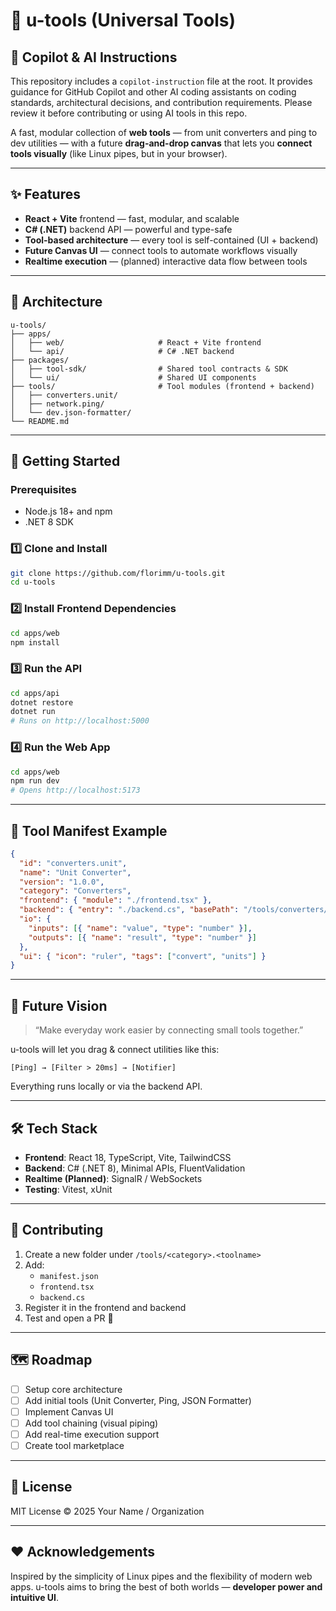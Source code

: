 # 🧰 u-tools (Universal Tools)

## 🤖 Copilot & AI Instructions

This repository includes a `copilot-instruction` file at the root. It provides guidance for GitHub Copilot and other AI coding assistants on coding standards, architectural decisions, and contribution requirements. Please review it before contributing or using AI tools in this repo.

A fast, modular collection of **web tools** — from unit converters and ping to dev utilities — with a future **drag-and-drop canvas** that lets you **connect tools visually** (like Linux pipes, but in your browser).

---

## ✨ Features

- **React + Vite** frontend — fast, modular, and scalable
- **C# (.NET)** backend API — powerful and type-safe
- **Tool-based architecture** — every tool is self-contained (UI + backend)
- **Future Canvas UI** — connect tools to automate workflows visually
- **Realtime execution** — (planned) interactive data flow between tools

---

## 🧱 Architecture

```
u-tools/
├── apps/
│   ├── web/                     # React + Vite frontend
│   └── api/                     # C# .NET backend
├── packages/
│   ├── tool-sdk/                # Shared tool contracts & SDK
│   └── ui/                      # Shared UI components
├── tools/                       # Tool modules (frontend + backend)
│   ├── converters.unit/
│   ├── network.ping/
│   └── dev.json-formatter/
└── README.md
```

---

## 🚀 Getting Started

### Prerequisites

- Node.js 18+ and npm
- .NET 8 SDK

### 1️⃣ Clone and Install
```bash
git clone https://github.com/florimm/u-tools.git
cd u-tools
```

### 2️⃣ Install Frontend Dependencies
```bash
cd apps/web
npm install
```

### 3️⃣ Run the API
```bash
cd apps/api
dotnet restore
dotnet run
# Runs on http://localhost:5000
```

### 4️⃣ Run the Web App
```bash
cd apps/web
npm run dev
# Opens http://localhost:5173
```

---

## 🧩 Tool Manifest Example

```json
{
  "id": "converters.unit",
  "name": "Unit Converter",
  "version": "1.0.0",
  "category": "Converters",
  "frontend": { "module": "./frontend.tsx" },
  "backend": { "entry": "./backend.cs", "basePath": "/tools/converters/unit" },
  "io": {
    "inputs": [{ "name": "value", "type": "number" }],
    "outputs": [{ "name": "result", "type": "number" }]
  },
  "ui": { "icon": "ruler", "tags": ["convert", "units"] }
}
```

---

## 🧠 Future Vision

> “Make everyday work easier by connecting small tools together.”

u-tools will let you drag & connect utilities like this:

```
[Ping] → [Filter > 20ms] → [Notifier]
```

Everything runs locally or via the backend API.

---

## 🛠️ Tech Stack

- **Frontend**: React 18, TypeScript, Vite, TailwindCSS
- **Backend**: C# (.NET 8), Minimal APIs, FluentValidation
- **Realtime (Planned)**: SignalR / WebSockets
- **Testing**: Vitest, xUnit

---

## 🤝 Contributing

1. Create a new folder under `/tools/<category>.<toolname>`
2. Add:
   - `manifest.json`
   - `frontend.tsx`
   - `backend.cs`
3. Register it in the frontend and backend
4. Test and open a PR 🚀

---

## 🗺️ Roadmap

- [ ] Setup core architecture
- [ ] Add initial tools (Unit Converter, Ping, JSON Formatter)
- [ ] Implement Canvas UI
- [ ] Add tool chaining (visual piping)
- [ ] Add real-time execution support
- [ ] Create tool marketplace

---

## 📜 License

MIT License © 2025 Your Name / Organization

---

## ❤️ Acknowledgements

Inspired by the simplicity of Linux pipes and the flexibility of modern web apps.
u-tools aims to bring the best of both worlds — **developer power and intuitive UI**.
